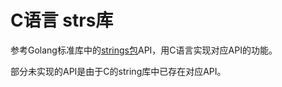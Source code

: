 # C语言 strs库

参考Golang标准库中的[strings包](https://pkg.go.dev/strings@go1.17.3#Repeat)API，用C语言实现对应API的功能。

部分未实现的API是由于C的string库中已存在对应API。

